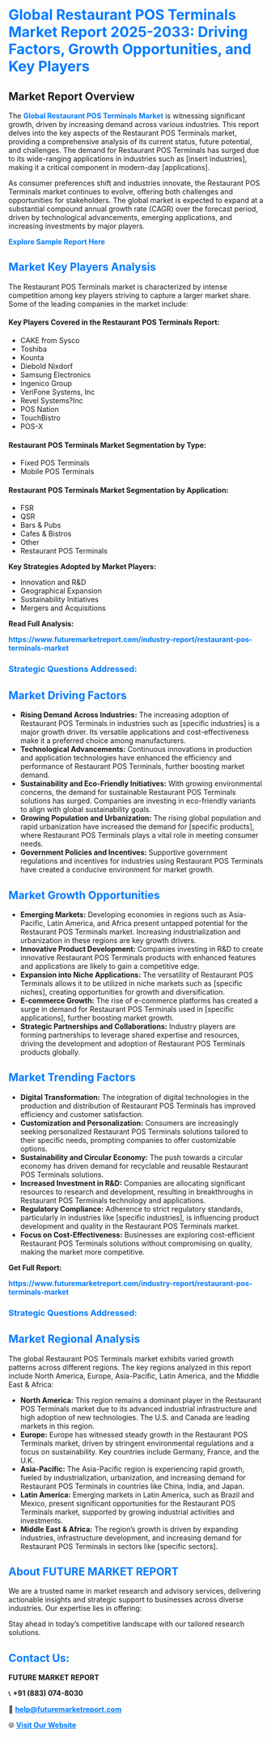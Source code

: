 <h1 style="color: #007BFF;">Global Restaurant POS Terminals Market Report 2025-2033: Driving Factors, Growth Opportunities, and Key Players</h1>

<section id="overview">
<h2>Market Report Overview</h2>
<p>The <a href="https://www.futuremarketreport.com/industry-report/restaurant-pos-terminals-market" style="color: #007BFF; text-decoration: none;"><strong>Global Restaurant POS Terminals Market</strong></a> is witnessing significant growth, driven by increasing demand across various industries. This report delves into the key aspects of the Restaurant POS Terminals market, providing a comprehensive analysis of its current status, future potential, and challenges. The demand for Restaurant POS Terminals has surged due to its wide-ranging applications in industries such as [insert industries], making it a critical component in modern-day [applications].</p>
<p>As consumer preferences shift and industries innovate, the Restaurant POS Terminals market continues to evolve, offering both challenges and opportunities for stakeholders. The global market is expected to expand at a substantial compound annual growth rate (CAGR) over the forecast period, driven by technological advancements, emerging applications, and increasing investments by major players.</p>
</section>

<section id="overview">
<p><a href="https://www.futuremarketreport.com/request-sample/reportId=124586" style="color: #007BFF; text-decoration: none;"><strong>Explore Sample Report Here</strong></a></p>
</section>

<section id="key-players">
<h2 style="color: #007BFF;">Market Key Players Analysis</h2>
<p>The Restaurant POS Terminals market is characterized by intense competition among key players striving to capture a larger market share. Some of the leading companies in the market include:</p>
<h4>Key Players Covered in the Restaurant POS Terminals Report:</h4>
<ul><li>CAKE from Sysco</li><li>Toshiba</li><li>Kounta</li><li>Diebold Nixdorf</li><li>Samsung Electronics</li><li>Ingenico Group</li><li>VeriFone Systems, Inc</li><li>Revel Systems?Inc</li><li>POS Nation</li><li>TouchBistro</li><li>POS-X</li></ul>
<h4>Restaurant POS Terminals Market Segmentation by Type:</h4>
<ul><li>Fixed POS Terminals</li><li>Mobile POS Terminals</li></ul>

<h4>Restaurant POS Terminals Market Segmentation by Application:</h4>
<ul><li>FSR</li><li>QSR</li><li>Bars &amp; Pubs</li><li>Cafes &amp; Bistros</li><li>Other</li><li>Restaurant POS Terminals</li></ul>
<p><strong>Key Strategies Adopted by Market Players:</strong></p>
<ul>
<li>Innovation and R&D</li>
<li>Geographical Expansion</li>
<li>Sustainability Initiatives</li>
<li>Mergers and Acquisitions</li>
</ul>
</section>

<section>
<p><strong>Read Full Analysis: </strong></p><a href="https://www.futuremarketreport.com/industry-report/restaurant-pos-terminals-market" style="color: #007BFF; text-decoration: none;"><strong>https://www.futuremarketreport.com/industry-report/restaurant-pos-terminals-market</strong></a>
<h3 style="color: #007BFF;">Strategic Questions Addressed:</h3>
</section>

<section id="driving-factors">
<h2 style="color: #007BFF;">Market Driving Factors</h2>
<ul>
<li><strong>Rising Demand Across Industries:</strong> The increasing adoption of Restaurant POS Terminals in industries such as [specific industries] is a major growth driver. Its versatile applications and cost-effectiveness make it a preferred choice among manufacturers.</li>
<li><strong>Technological Advancements:</strong> Continuous innovations in production and application technologies have enhanced the efficiency and performance of Restaurant POS Terminals, further boosting market demand.</li>
<li><strong>Sustainability and Eco-Friendly Initiatives:</strong> With growing environmental concerns, the demand for sustainable Restaurant POS Terminals solutions has surged. Companies are investing in eco-friendly variants to align with global sustainability goals.</li>
<li><strong>Growing Population and Urbanization:</strong> The rising global population and rapid urbanization have increased the demand for [specific products], where Restaurant POS Terminals plays a vital role in meeting consumer needs.</li>
<li><strong>Government Policies and Incentives:</strong> Supportive government regulations and incentives for industries using Restaurant POS Terminals have created a conducive environment for market growth.</li>
</ul>
</section>

<section id="growth-opportunities">
<h2 style="color: #007BFF;">Market Growth Opportunities</h2>
<ul>
<li><strong>Emerging Markets:</strong> Developing economies in regions such as Asia-Pacific, Latin America, and Africa present untapped potential for the Restaurant POS Terminals market. Increasing industrialization and urbanization in these regions are key growth drivers.</li>
<li><strong>Innovative Product Development:</strong> Companies investing in R&D to create innovative Restaurant POS Terminals products with enhanced features and applications are likely to gain a competitive edge.</li>
<li><strong>Expansion into Niche Applications:</strong> The versatility of Restaurant POS Terminals allows it to be utilized in niche markets such as [specific niches], creating opportunities for growth and diversification.</li>
<li><strong>E-commerce Growth:</strong> The rise of e-commerce platforms has created a surge in demand for Restaurant POS Terminals used in [specific applications], further boosting market growth.</li>
<li><strong>Strategic Partnerships and Collaborations:</strong> Industry players are forming partnerships to leverage shared expertise and resources, driving the development and adoption of Restaurant POS Terminals products globally.</li>
</ul>
</section>

<section id="trending-factors">
<h2 style="color: #007BFF;">Market Trending Factors</h2>
<ul>
<li><strong>Digital Transformation:</strong> The integration of digital technologies in the production and distribution of Restaurant POS Terminals has improved efficiency and customer satisfaction.</li>
<li><strong>Customization and Personalization:</strong> Consumers are increasingly seeking personalized Restaurant POS Terminals solutions tailored to their specific needs, prompting companies to offer customizable options.</li>
<li><strong>Sustainability and Circular Economy:</strong> The push towards a circular economy has driven demand for recyclable and reusable Restaurant POS Terminals solutions.</li>
<li><strong>Increased Investment in R&D:</strong> Companies are allocating significant resources to research and development, resulting in breakthroughs in Restaurant POS Terminals technology and applications.</li>
<li><strong>Regulatory Compliance:</strong> Adherence to strict regulatory standards, particularly in industries like [specific industries], is influencing product development and quality in the Restaurant POS Terminals market.</li>
<li><strong>Focus on Cost-Effectiveness:</strong> Businesses are exploring cost-efficient Restaurant POS Terminals solutions without compromising on quality, making the market more competitive.</li>
</ul>
</section>

<section>
<p><strong>Get Full Report: </strong></p><a href="https://www.futuremarketreport.com/industry-report/restaurant-pos-terminals-market" style="color: #007BFF; text-decoration: none;"><strong>https://www.futuremarketreport.com/industry-report/restaurant-pos-terminals-market</strong></a>
<h3 style="color: #007BFF;">Strategic Questions Addressed:</h3>
</section>


<section id="regional-analysis">
<h2 style="color: #007BFF;">Market Regional Analysis</h2>
<p>The global Restaurant POS Terminals market exhibits varied growth patterns across different regions. The key regions analyzed in this report include North America, Europe, Asia-Pacific, Latin America, and the Middle East & Africa:</p>
<ul>
<li><strong>North America:</strong> This region remains a dominant player in the Restaurant POS Terminals market due to its advanced industrial infrastructure and high adoption of new technologies. The U.S. and Canada are leading markets in this region.</li>
<li><strong>Europe:</strong> Europe has witnessed steady growth in the Restaurant POS Terminals market, driven by stringent environmental regulations and a focus on sustainability. Key countries include Germany, France, and the U.K.</li>
<li><strong>Asia-Pacific:</strong> The Asia-Pacific region is experiencing rapid growth, fueled by industrialization, urbanization, and increasing demand for Restaurant POS Terminals in countries like China, India, and Japan.</li>
<li><strong>Latin America:</strong> Emerging markets in Latin America, such as Brazil and Mexico, present significant opportunities for the Restaurant POS Terminals market, supported by growing industrial activities and investments.</li>
<li><strong>Middle East & Africa:</strong> The region’s growth is driven by expanding industries, infrastructure development, and increasing demand for Restaurant POS Terminals in sectors like [specific sectors].</li>
</ul>
</section>

<footer>
<h2 style="color: #007BFF;">About FUTURE MARKET REPORT</h2>
<p>We are a trusted name in market research and advisory services, delivering actionable insights and strategic support to businesses across diverse industries. Our expertise lies in offering:</p>

<p>Stay ahead in today’s competitive landscape with our tailored research solutions.</p>

<h2 style="color: #007BFF;">Contact Us:</h2>
<p><strong>FUTURE MARKET REPORT</strong></p>
<p>📞 <strong>+91 (883) 074-8030</strong></p>
<p>📧 <strong><a href="mailto:help@futuremarketreport.com" style="color: #007BFF;">help@futuremarketreport.com</a></strong></p>
<p>🌐 <strong><a href="https://www.futuremarketreport.com/" style="color: #007BFF;">Visit Our Website</a></strong></p>
</footer>